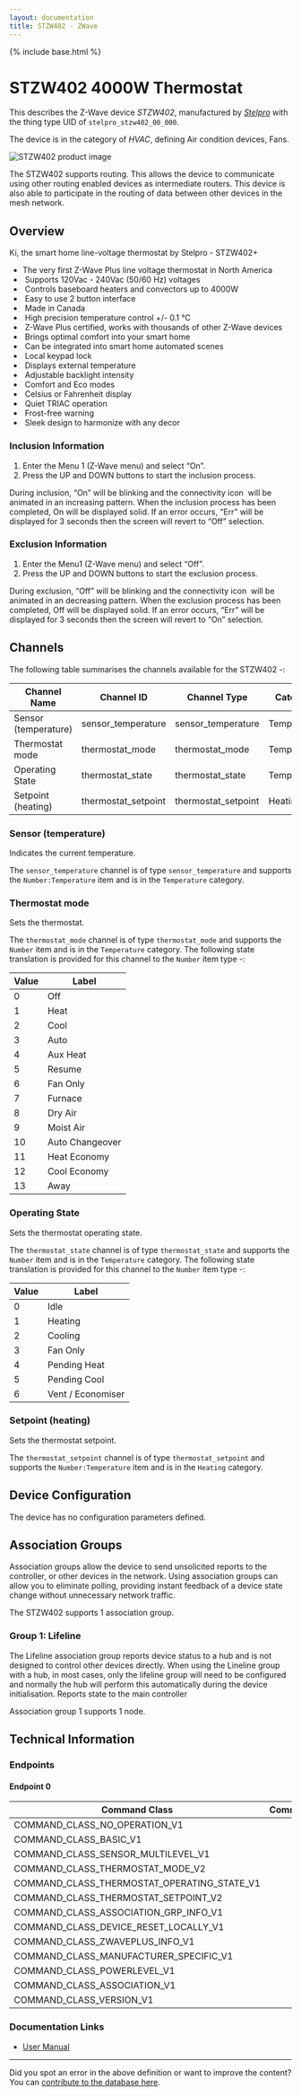 ```yaml
---
layout: documentation
title: STZW402 - ZWave
---
```


{% include base.html %}

# STZW402 4000W Thermostat
This describes the Z-Wave device *STZW402*, manufactured by *[Stelpro](http://www.stelpro.com/)* with the thing type UID of ```stelpro_stzw402_00_000```.

The device is in the category of *HVAC*, defining Air condition devices, Fans.

![STZW402 product image](https://opensmarthouse.org/zwavedatabase/315/image/)


The STZW402 supports routing. This allows the device to communicate using other routing enabled devices as intermediate routers.  This device is also able to participate in the routing of data between other devices in the mesh network.

## Overview

Ki, the smart home line-voltage thermostat by Stelpro - STZW402+

  * The very first Z-Wave Plus line voltage thermostat in North America
  *  Supports 120Vac - 240Vac (50/60 Hz) voltages
  *  Controls baseboard heaters and convectors up to 4000W
  *  Easy to use 2 button interface
  *  Made in Canada
  *  High precision temperature control +/- 0.1 °C
  *  Z-Wave Plus certified, works with thousands of other Z-Wave devices
  *  Brings optimal comfort into your smart home
  *  Can be integrated into smart home automated scenes
  *  Local keypad lock
  *  Displays external temperature
  *  Adjustable backlight intensity
  *  Comfort and Eco modes
  *  Celsius or Fahrenheit display
  *  Quiet TRIAC operation
  *  Frost-free warning
  *  Sleek design to harmonize with any decor

### Inclusion Information

  1. Enter the Menu 1 (Z-Wave menu) and select “On”.
  2. Press the UP and DOWN buttons to start the inclusion process.

During inclusion, “On” will be blinking and the connectivity icon  will be animated in an increasing pattern. When the inclusion process has been completed, On will be displayed solid. If an error occurs, “Err” will be displayed for 3 seconds then the screen will revert to “Off” selection.

### Exclusion Information

  1. Enter the Menu1 (Z-Wave menu) and select “Off”.
  2. Press the UP and DOWN buttons to start the exclusion process.

During exclusion, “Off” will be blinking and the connectivity icon  will be animated in an decreasing pattern. When the exclusion process has been completed, Off will be displayed solid. If an error occurs, “Err” will be displayed for 3 seconds then the screen will revert to “On” selection.

## Channels

The following table summarises the channels available for the STZW402 -:

| Channel Name | Channel ID | Channel Type | Category | Item Type |
|--------------|------------|--------------|----------|-----------|
| Sensor (temperature) | sensor_temperature | sensor_temperature | Temperature | Number:Temperature | 
| Thermostat mode | thermostat_mode | thermostat_mode | Temperature | Number | 
| Operating State | thermostat_state | thermostat_state | Temperature | Number | 
| Setpoint (heating) | thermostat_setpoint | thermostat_setpoint | Heating | Number:Temperature | 

### Sensor (temperature)
Indicates the current temperature.

The ```sensor_temperature``` channel is of type ```sensor_temperature``` and supports the ```Number:Temperature``` item and is in the ```Temperature``` category.

### Thermostat mode
Sets the thermostat.

The ```thermostat_mode``` channel is of type ```thermostat_mode``` and supports the ```Number``` item and is in the ```Temperature``` category.
The following state translation is provided for this channel to the ```Number``` item type -:

| Value | Label     |
|-------|-----------|
| 0 | Off |
| 1 | Heat |
| 2 | Cool |
| 3 | Auto |
| 4 | Aux Heat |
| 5 | Resume |
| 6 | Fan Only |
| 7 | Furnace |
| 8 | Dry Air |
| 9 | Moist Air |
| 10 | Auto Changeover |
| 11 | Heat Economy |
| 12 | Cool Economy |
| 13 | Away |

### Operating State
Sets the thermostat operating state.

The ```thermostat_state``` channel is of type ```thermostat_state``` and supports the ```Number``` item and is in the ```Temperature``` category.
The following state translation is provided for this channel to the ```Number``` item type -:

| Value | Label     |
|-------|-----------|
| 0 | Idle |
| 1 | Heating |
| 2 | Cooling |
| 3 | Fan Only |
| 4 | Pending Heat |
| 5 | Pending Cool |
| 6 | Vent / Economiser |

### Setpoint (heating)
Sets the thermostat setpoint.

The ```thermostat_setpoint``` channel is of type ```thermostat_setpoint``` and supports the ```Number:Temperature``` item and is in the ```Heating``` category.



## Device Configuration

The device has no configuration parameters defined.

## Association Groups

Association groups allow the device to send unsolicited reports to the controller, or other devices in the network. Using association groups can allow you to eliminate polling, providing instant feedback of a device state change without unnecessary network traffic.

The STZW402 supports 1 association group.

### Group 1: Lifeline

The Lifeline association group reports device status to a hub and is not designed to control other devices directly. When using the Lineline group with a hub, in most cases, only the lifeline group will need to be configured and normally the hub will perform this automatically during the device initialisation.
Reports state to the main controller

Association group 1 supports 1 node.

## Technical Information

### Endpoints

#### Endpoint 0

| Command Class | Comment |
|---------------|---------|
| COMMAND_CLASS_NO_OPERATION_V1| |
| COMMAND_CLASS_BASIC_V1| |
| COMMAND_CLASS_SENSOR_MULTILEVEL_V1| |
| COMMAND_CLASS_THERMOSTAT_MODE_V2| |
| COMMAND_CLASS_THERMOSTAT_OPERATING_STATE_V1| |
| COMMAND_CLASS_THERMOSTAT_SETPOINT_V2| |
| COMMAND_CLASS_ASSOCIATION_GRP_INFO_V1| |
| COMMAND_CLASS_DEVICE_RESET_LOCALLY_V1| |
| COMMAND_CLASS_ZWAVEPLUS_INFO_V1| |
| COMMAND_CLASS_MANUFACTURER_SPECIFIC_V1| |
| COMMAND_CLASS_POWERLEVEL_V1| |
| COMMAND_CLASS_ASSOCIATION_V1| |
| COMMAND_CLASS_VERSION_V1| |

### Documentation Links

* [User Manual](https://opensmarthouse.org/zwavedatabase/315/INS-STZW402-1215-EN-0.pdf)

---

Did you spot an error in the above definition or want to improve the content?
You can [contribute to the database here](https://opensmarthouse.org/zwavedatabase/315).
